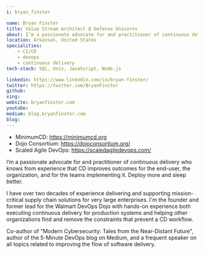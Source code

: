 ```yaml
---
i: bryan_finster

name: Bryan Finster
title: Value Stream Architect @ Defense Unicorns
about: I’m a passionate advocate for and practitioner of continuous delivery
location: Arkansas, United States
specialities:
    - CI/CD
    - devops
    - continuous delivery
tech-stack: SQL, Unix, JavaScript, Node.js

linkedin: https://www.linkedin.com/in/bryan-finster/
twitter: https://twitter.com/BryanFinster
github: 
xing: 
website: bryanfinster.com
youtube: 
medium: blog.bryanfinster.com
blog: 
---
```


- MinimumCD: https://minimumcd.org
- Dojo Consortium: https://dojoconsortium.org/
- Scaled Agile DevOps: https://scaledagiledevops.com/

I’m a passionate advocate for and practitioner of continuous delivery who knows from experience that CD improves outcomes for the end-user, the organization, and for the teams implementing it. Deploy more and sleep better.

I have over two decades of experience delivering and supporting mission-critical supply chain solutions for very large enterprises. I'm the founder and former lead for the Walmart DevOps Dojo with hands-on experience both executing continuous delivery for production systems and helping other organizations find and remove the constraints that prevent a CD workflow.

Co-author of "Modern Cybersecurity: Tales from the Near-Distant Future", author of the 5-Minute DevOps blog on Medium, and a frequent speaker on all topics related to improving the flow of software delivery.